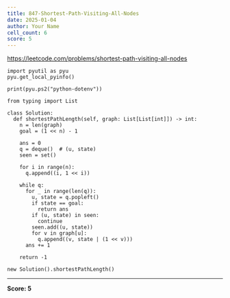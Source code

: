 ```yaml
---
title: 847-Shortest-Path-Visiting-All-Nodes
date: 2025-01-04
author: Your Name
cell_count: 6
score: 5
---
```


https://leetcode.com/problems/shortest-path-visiting-all-nodes


```
import pyutil as pyu
pyu.get_local_pyinfo()
```


```
print(pyu.ps2("python-dotenv"))
```


```
from typing import List
```


```
class Solution:
  def shortestPathLength(self, graph: List[List[int]]) -> int:
    n = len(graph)
    goal = (1 << n) - 1

    ans = 0
    q = deque()  # (u, state)
    seen = set()

    for i in range(n):
      q.append((i, 1 << i))

    while q:
      for _ in range(len(q)):
        u, state = q.popleft()
        if state == goal:
          return ans
        if (u, state) in seen:
          continue
        seen.add((u, state))
        for v in graph[u]:
          q.append((v, state | (1 << v)))
      ans += 1

    return -1
```


```
new Solution().shortestPathLength()
```


---
**Score: 5**
